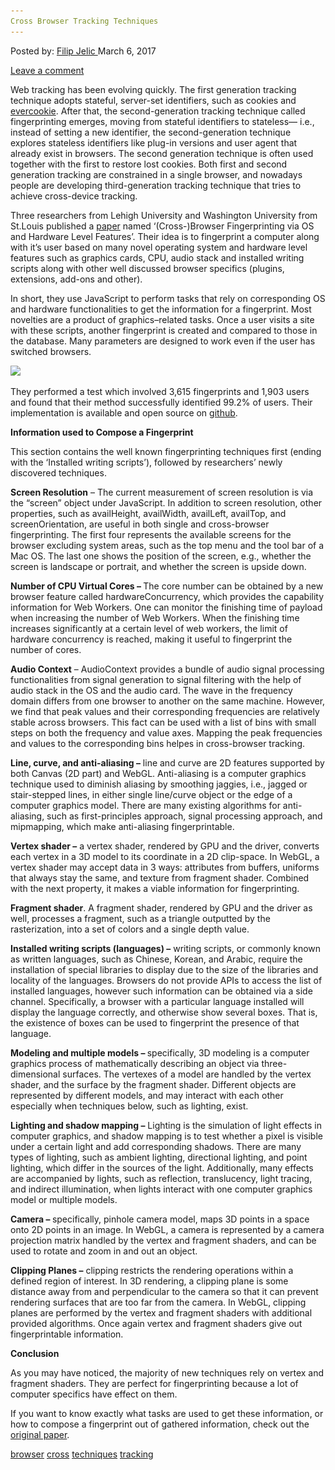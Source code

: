 ```yaml
---
Cross Browser Tracking Techniques
---
```

<article class="post-listing post-18443 post type-post status-publish format-standard has-post-thumbnail hentry  tag-browser tag-cross tag-techniques tag-tracking">
<div class="post-inner">
<span>Posted by: <a href="https://www.deepdotweb.com/author/filipjelic/" title="">Filip Jelic </a></span>
<span>March 6, 2017</span>

<span><a href="https://www.deepdotweb.com/2017/03/06/cross-browser-tracking-techniques/#respond">Leave a comment</a></span>


<p>Web tracking has been evolving quickly. The first generation tracking technique adopts stateful, server-set identifiers, such as cookies and <a href="http://samy.pl/evercookie/">evercookie</a>. After that, the second-generation tracking technique called fingerprinting emerges, moving from stateful identifiers to stateless— i.e., instead of setting a new identifier, the second-generation technique explores stateless identifiers like plug-in versions and user agent that already exist in browsers. The second generation technique is often used together with the first to restore lost cookies. Both first and second generation tracking are constrained in a single browser, and nowadays people are developing third-generation tracking technique that tries to achieve cross-device tracking.</p>
<p>Three researchers from Lehigh University and Washington University from St.Louis published a <a href="http://yinzhicao.org/TrackingFree/crossbrowsertracking_NDSS17.pdf">paper</a> named &#8216;(Cross-)Browser Fingerprinting via OS and Hardware Level Features&#8217;. Their idea is to fingerprint a computer along with it&#8217;s user based on many novel operating system and hardware level features such as graphics cards, CPU, audio stack and installed writing scripts along with other well discussed browser specifics (plugins, extensions, add-ons and other).</p>
<p>In short, they use JavaScript to perform tasks that rely on corresponding OS and hardware functionalities to get the information for a fingerprint. Most novelties are a product of graphics–related tasks. Once a user visits a site with these scripts, another fingerprint is created and compared to those in the database. Many parameters are designed to work even if the user has switched browsers.</p>
<p><img class="wp-image-18453 aligncenter" src="/imgs/2017/02/word-image-95.png" srcset="/imgs/2017/02/word-image-95.png 896w, /imgs/2017/02/word-image-95-300x158.png 300w" sizes="(max-width: 896px) 100vw, 896px"/></p>
<p>They performed a test which involved 3,615 fingerprints and 1,903 users and found that their method successfully identified 99.2% of users. Their implementation is available and open source on <a href="https://github.com/Song-Li/cross_browser">github</a>.</p>
<p><strong>Information used to Compose a Fingerprint</strong></p>
<p>This section contains the well known fingerprinting techniques first (ending with the &#8216;Installed writing scripts&#8217;), followed by researchers&#8217; newly discovered techniques.</p>
<p><strong>Screen Resolution</strong> &#8211; The current measurement of screen resolution is via the “screen” object under JavaScript. In addition to screen resolution, other properties, such as availHeight, availWidth, availLeft, availTop, and screenOrientation, are useful in both single and cross-browser fingerprinting. The first four represents the available screens for the browser excluding system areas, such as the top menu and the tool bar of a Mac OS. The last one shows the position of the screen, e.g., whether the screen is landscape or portrait, and whether the screen is upside down.</p>
<p><strong>Number of CPU Virtual Cores &#8211; </strong>The core number can be obtained by a new browser feature called hardwareConcurrency, which provides the capability information for Web Workers. One can monitor the finishing time of payload when increasing the number of Web Workers. When the finishing time increases significantly at a certain level of web workers, the limit of hardware concurrency is reached, making it useful to fingerprint the number of cores.</p>
<p><strong>Audio Context</strong> &#8211; AudioContext provides a bundle of audio signal processing functionalities from signal generation to signal filtering with the help of audio stack in the OS and the audio card. The wave in the frequency domain differs from one browser to another on the same machine. However, we find that peak values and their corresponding frequencies are relatively stable across browsers. This fact can be used with a list of bins with small steps on both the frequency and value axes. Mapping the peak frequencies and values to the corresponding bins helpes in cross-browser tracking.</p>
<p><strong>Line, curve, and anti-aliasing &#8211;</strong> line and curve are 2D features supported by both Canvas (2D part) and WebGL. Anti-aliasing is a computer graphics technique used to diminish aliasing by smoothing jaggies, i.e., jagged or stair-stepped lines, in either single line/curve object or the edge of a computer graphics model. There are many existing algorithms for anti-aliasing, such as first-principles approach, signal processing approach, and mipmapping, which make anti-aliasing fingerprintable.</p>
<p><strong>Vertex shader &#8211;</strong> a vertex shader, rendered by GPU and the driver, converts each vertex in a 3D model to its coordinate in a 2D clip-space. In WebGL, a vertex shader may accept data in 3 ways: attributes from buffers, uniforms that always stay the same, and texture from fragment shader. Combined with the next property, it makes a viable information for fingerprinting.</p>
<p><strong>Fragment shader</strong>. A fragment shader, rendered by GPU and the driver as well, processes a fragment, such as a triangle outputted by the rasterization, into a set of colors and a single depth value.</p>
<p><strong>Installed writing scripts (languages) &#8211;</strong> writing scripts, or commonly known as written languages, such as Chinese, Korean, and Arabic, require the installation of special libraries to display due to the size of the libraries and locality of the languages. Browsers do not provide APIs to access the list of installed languages, however such information can be obtained via a side channel. Specifically, a browser with a particular language installed will display the language correctly, and otherwise show several boxes. That is, the existence of boxes can be used to fingerprint the presence of that language.</p>
<p><strong>Modeling and multiple models &#8211; </strong>specifically, 3D modeling is a computer graphics process of mathematically describing an object via three-dimensional surfaces. The vertexes of a model are handled by the vertex shader, and the surface by the fragment shader. Different objects are represented by different models, and may interact with each other especially when techniques below, such as lighting, exist.</p>
<p><strong>Lighting and shadow mapping &#8211;</strong> Lighting is the simulation of light effects in computer graphics, and shadow mapping is to test whether a pixel is visible under a certain light and add corresponding shadows. There are many types of lighting, such as ambient lighting, directional lighting, and point lighting, which differ in the sources of the light. Additionally, many effects are accompanied by lights, such as reflection, translucency, light tracing, and indirect illumination, when lights interact with one computer graphics model or multiple models.</p>
<p><strong>Camera – </strong>specifically, pinhole camera model, maps 3D points in a space onto 2D points in an image. In WebGL, a camera is represented by a camera projection matrix handled by the vertex and fragment shaders, and can be used to rotate and zoom in and out an object.</p>
<p><strong>Clipping Planes &#8211;</strong> clipping restricts the rendering operations within a defined region of interest. In 3D rendering, a clipping plane is some distance away from and perpendicular to the camera so that it can prevent rendering surfaces that are too far from the camera. In WebGL, clipping planes are performed by the vertex and fragment shaders with additional provided algorithms. Once again vertex and fragment shaders give out fingerprintable information.</p>
<p><strong>Conclusion</strong></p>
<p>As you may have noticed, the majority of new techniques rely on vertex and fragment shaders. They are perfect for fingerprinting because a lot of computer specifics have effect on them.</p>
<p>If you want to know exactly what tasks are used to get these information, or how to compose a fingerprint out of gathered information, check out the <a href="http://yinzhicao.org/TrackingFree/crossbrowsertracking_NDSS17.pdf">original paper</a>.</p>
</div>
<a href="https://www.deepdotweb.com/tag/browser/" rel="tag">browser</a> <a href="https://www.deepdotweb.com/tag/cross/" rel="tag">cross</a> <a href="https://www.deepdotweb.com/tag/techniques/" rel="tag">techniques</a> <a href="https://www.deepdotweb.com/tag/tracking/" rel="tag">tracking</a></span> <span style="display:none" class="updated">2017-03-06<a href="https://www.deepdotweb.com/author/filipjelic/" title="Posts by Filip Jelic" rel="author">Filip Jelic</a></strong></div>

